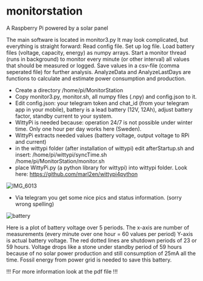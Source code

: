 # monitorstation
A Raspberry Pi powered by a solar panel

The main software is located in monitor3.py
It may look complicated, but everything is straight forward:
Read config file.
Set up log file. 
Load battery files (voltage, capacity, energy) as numpy arrays. 
Start a monitor thread (runs in background) to monitor every minute (or other interval) all values that should be measured or logged. 
Save values in a csv-file (comma seperated file) for further analysis. 
AnalyzeData and AnalyzeLastDays are functions to calculate and estimate power consumption and production.  

- Create a directory /home/pi/MonitorStation
- Copy monitor3.py, monitor.sh, all numpy files (.npy) and config.json to it. 
- Edit config.json: your telegram token and chat_id (from your telegram app in your mobile), battery is a lead battery (12V, 12Ah), adjust battery factor, standby current to your system. 
- WittyPi is needed because: operation 24/7 is not possible under winter time. Only one hour per day works here (Sweden). 
- WittyPi extracts needed values (battery voltage, output voltage to RPi and current)
- in the wittypi folder (after installation of wittypi) edit afterStartup.sh and insert: 
/home/pi/wittypi/syncTime.sh 
/home/pi/MonitorStation/monitor.sh
- place WittyPi.py (a python library for wittypi) into wittypi folder. Look here: https://github.com/marl2en/wittypi4python

![IMG_6013](https://user-images.githubusercontent.com/74545075/110316453-0c0b6100-800b-11eb-89da-db5f9a44bfba.jpg)


- Via telegram you get some nice pics and status information. 
(sorry wrong spelling)

![battery](https://user-images.githubusercontent.com/74545075/110317042-dca92400-800b-11eb-9ba4-3b8a85fface9.png)

Here is a plot of battery voltage over 5 periods. The x-axis are number of measurements (every minute over one hour = 60 values per period)
Y-axis is actual battery voltage. 
The red dotted lines are shutdown periods of 23 or 59 hours. Voltage drops like a stone under standby period of 59 hours because of no solar power production and still consumption of 25mA all the time.  Fossil energy from power grid is needed to save this battery. 


!!! For more information look at the pdf file !!!
